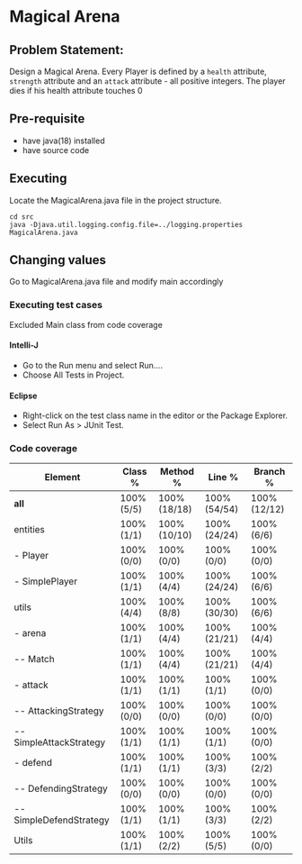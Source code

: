 # Magical Arena

## Problem Statement:

Design a Magical Arena.
Every Player is defined by a `health` attribute,
`strength` attribute and an `attack` attribute - all positive integers.
The player dies if his health attribute touches 0

## Pre-requisite

- have java(18) installed
- have source code

## Executing

Locate the MagicalArena.java file in the project structure.

```
cd src
java -Djava.util.logging.config.file=../logging.properties MagicalArena.java
```

## Changing values

Go to MagicalArena.java file and modify main accordingly

### Executing test cases

Excluded Main class from code coverage

#### Intelli-J

- Go to the Run menu and select Run....
- Choose All Tests in Project.

#### Eclipse

- Right-click on the test class name in the editor or the Package Explorer.
- Select Run As > JUnit Test.

### Code coverage

| Element                 | Class %    | Method %     | Line %       | Branch %     |
|-------------------------|------------|--------------|--------------|--------------|
| **all**                 | 100% (5/5) | 100% (18/18) | 100% (54/54) | 100% (12/12) |
| entities                | 100% (1/1) | 100% (10/10) | 100% (24/24) | 100% (6/6)   |
| - Player                | 100% (0/0) | 100% (0/0)   | 100% (0/0)   | 100% (0/0)   |
| - SimplePlayer          | 100% (1/1) | 100% (4/4)   | 100% (24/24) | 100% (6/6)   |
| utils                   | 100% (4/4) | 100% (8/8)   | 100% (30/30) | 100% (6/6)   |
| - arena                 | 100% (1/1) | 100% (4/4)   | 100% (21/21) | 100% (4/4)   |
| -- Match                | 100% (1/1) | 100% (4/4)   | 100% (21/21) | 100% (4/4)   |
| - attack                | 100% (1/1) | 100% (1/1)   | 100% (1/1)   | 100% (0/0)   |
| -- AttackingStrategy    | 100% (0/0) | 100% (0/0)   | 100% (0/0)   | 100% (0/0)   |
| -- SimpleAttackStrategy | 100% (1/1) | 100% (1/1)   | 100% (1/1)   | 100% (0/0)   |
| - defend                | 100% (1/1) | 100% (1/1)   | 100% (3/3)   | 100% (2/2)   |
| -- DefendingStrategy    | 100% (0/0) | 100% (0/0)   | 100% (0/0)   | 100% (0/0)   |
| -- SimpleDefendStrategy | 100% (1/1) | 100% (1/1)   | 100% (3/3)   | 100% (2/2)   |
| Utils                   | 100% (1/1) | 100% (2/2)   | 100% (5/5)   | 100% (0/0)   |
